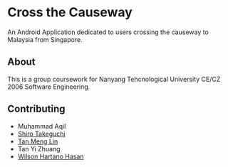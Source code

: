 # Cross the Causeway

An Android Application dedicated to users crossing the causeway to Malaysia from Singapore.

## About
This is a group coursework for Nanyang Tehcnological University CE/CZ 2006 Software Engineering.

## Contributing

* Muhammad Aqil
* [Shiro Takeguchi](https://github.com/ShiroTakeguchi)
* [Tan Meng Lin](https://github.com/menggdbb)
* Tan Yi Zhuang
* [Wilson Hartano Hasan](https://github.com/wilhh)
